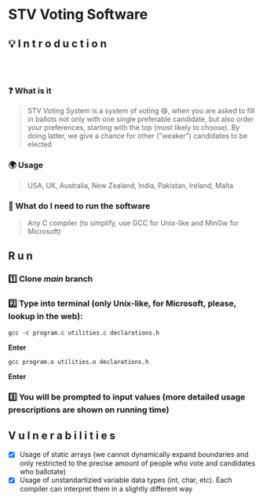 # STV Voting Software

## :bulb: I n t r o d u c t i o n
<pre>


</pre>

### :question: What is it
> STV Voting System is a system of voting :sweat_smile:, when you are asked to fill in ballots not only with one single preferable candidate, but also order your preferences, starting with the top (most likely to choose). By doing latter, we give a chance for other ("weaker") candidates to be elected

### :earth_africa: Usage
> USA, UK, Australia, New Zealand, India, Pakistan, Ireland, Malta

### :key: What do I need to run the software
> Any C compiler (to simplify, use GCC for Unix-like and MinGw for Microsoft)

## R u n

### :one: Clone *main* branch 

### :two: Type into terminal (only Unix-like, for Microsoft, please, lookup in the web):
```
gcc -c program.c utilities.c declarations.h
```
**Enter**
```
gcc program.o utilities.o declarations.h
```
**Enter**

### :three: You will be prompted to input values (more detailed usage prescriptions are shown on running time)

## V u l n e r a b i l i t i e s

- [x] Usage of static arrays (we cannot dynamically expand boundaries and only restricted to the precise amount of people who vote and candidates who ballotate)
- [x] Usage of unstandartizied variable data types (int, char, etc). Each compiler can interpret them in a slightly different way
